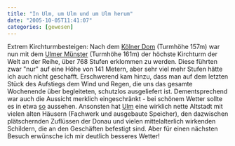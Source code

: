 ```yaml
---
title: "In Ulm, um Ulm und um Ulm herum"
date: "2005-10-05T11:41:07"
categories: [gewesen]
---
```


Extrem Kirchturmbesteigen: Nach dem [Kölner Dom](/2005/09/09/koln-im-september/) (Turmhöhe 157m) war nun mit dem [Ulmer Münster](http://www.muenster-ulm.de/) (Turmhöhe 161m) der höchste Kirchturm der Welt an der Reihe, über 768 Stufen erklommen zu werden. Diese führten zwar "nur" auf eine Höhe von 141 Metern, aber sehr viel mehr Stufen hätte ich auch nicht geschafft. Erschwerend kam hinzu, dass man auf dem letzten Stück des Aufstiegs dem Wind und Regen, die uns das gesamte Wochenende über begleiteten, schutzlos ausgeliefert ist. Dementsprechend war auch die Aussicht merklich eingeschränkt - bei schönem Wetter sollte es in etwa [so](http://tourismus.ulm.de/panorama/muensteraussichtsspitze/1_249_8_java.tbs) aussehen.
Ansonsten hat [Ulm](http://www.ulm.de/) eine wirklich nette Altstadt mit vielen alten Häusern (Fachwerk und ausgebaute Speicher), den dazwischen plätschernden Zuflüssen der Donau und vielen mittelalterlich wirkenden Schildern, die an den Geschäften befestigt sind. Aber für einen nächsten Besuch erwünsche ich mir deutlich besseres Wetter!
